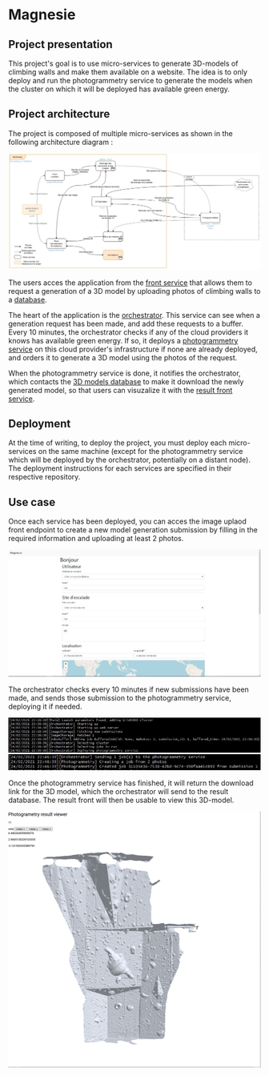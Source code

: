 # Magnesie

## Project presentation

This project's goal is to use micro-services to generate 3D-models of climbing walls and make them available on a website. The idea is to only deploy and run the photogrammetry service to generate the models when the cluster on which it will be deployed has available green energy.

## Project architecture

The project is composed of multiple micro-services as shown in the following architecture diagram :

![Architecture diagram](docs/img/architecture_diagram.JPG)

The users acces the application from the [front service](https://github.com/magnesie/magnesie-image-storage-webapp) that allows them to request a generation of a 3D model by uploading photos of climbing walls to a [database](https://github.com/magnesie/magnesie-image-storage).

The heart of the application is the [orchestrator](https://github.com/magnesie/magnes-ie-orchestrateur). This service can see when a generation request has been made, and add these requests to a buffer. Every 10 minutes, the orchestrator checks if any of the cloud providers it knows has available green energy. If so, it deploys a [photogrammetry service](https://github.com/magnesie/magnesie-photogrammetry) on this cloud provider's infrastructure if none are already deployed, and orders it to generate a 3D model using the photos of the request.

When the photogrammetry service is done, it notifies the orchestrator, which contacts the [3D models database](https://github.com/magnesie/magnesie-result-storage) to make it download the newly generated model, so that users can visuzalize it with the [result front service](https://github.com/magnesie/magnesie-result-front).

## Deployment

At the time of writing, to deploy the project, you must deploy each micro-services on the same machine (except for the photogrammetry service which will be deployed by the orchestrator, potentially on a distant node). The deployment instructions for each services are specified in their respective repository.

## Use case

Once each service has been deployed, you can acces the image uplaod front endpoint to create a new model generation submission by filling in the required information and uploading at least 2 photos.

![Architecture diagram](docs/img/front_upload.JPG)

The orchestrator checks every 10 minutes if new submissions have been made, and sends those submission to the photogrammetry service, deploying it if needed.

![Architecture diagram](docs/img/orchestrator_start.JPG)
![Architecture diagram](docs/img/orchestrator_create_submision.JPG)


Once the photogrammetry service has finished, it will return the download link for the 3D model, which the orchestrator will send to the result database. The result front will then be usable to view this 3D-model.

![Architecture diagram](docs/img/result.png)